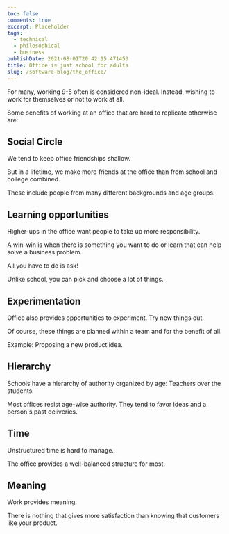 ```yaml
---
toc: false
comments: true
excerpt: Placeholder
tags:
  - technical
  - philosophical
  - business
publishDate: 2021-08-01T20:42:15.471453
title: Office is just school for adults
slug: /software-blog/the_office/
---
```


For many, working 9-5 often is considered non-ideal. Instead, wishing to work for themselves or not to work at all.

Some benefits of working at an office that are hard to replicate otherwise are:

## Social Circle

We tend to keep office friendships shallow.

But in a lifetime, we make more friends at the office than from school and college combined.

These include people from many different backgrounds and age groups.

## Learning opportunities

Higher-ups in the office want people to take up more responsibility.

A win-win is when there is something you want to do or learn that can help solve a business problem.

All you have to do is ask!

Unlike school, you can pick and choose a lot of things.

## Experimentation

Office also provides opportunities to experiment. Try new things out.

Of course, these things are planned within a team and for the benefit of all.

Example: Proposing a new product idea.

## Hierarchy

Schools have a hierarchy of authority organized by age: Teachers over the students.

Most offices resist age-wise authority. They tend to favor ideas and a person's past deliveries.

## Time

Unstructured time is hard to manage.

The office provides a well-balanced structure for most.

## Meaning

Work provides meaning.

There is nothing that gives more satisfaction than knowing that customers like your product.
